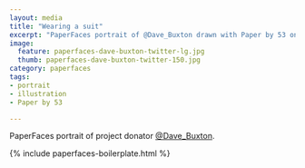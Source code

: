 ```yaml
---
layout: media
title: "Wearing a suit"
excerpt: "PaperFaces portrait of @Dave_Buxton drawn with Paper by 53 on an iPad."
image: 
  feature: paperfaces-dave-buxton-twitter-lg.jpg
  thumb: paperfaces-dave-buxton-twitter-150.jpg
category: paperfaces
tags: 
- portrait
- illustration
- Paper by 53

---
```


PaperFaces portrait of project donator [@Dave_Buxton](http://twitter.com/Dave_Buxton).

{% include paperfaces-boilerplate.html %}